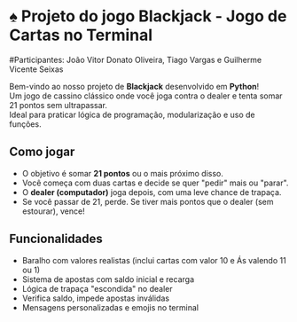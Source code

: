 # ♠️ Projeto do jogo Blackjack - Jogo de Cartas no Terminal

#Participantes: João Vitor Donato Oliveira, Tiago Vargas e Guilherme Vicente Seixas

Bem-vindo ao nosso projeto de **Blackjack** desenvolvido em **Python**!  
Um jogo de cassino clássico onde você joga contra o dealer e tenta somar 21 pontos sem ultrapassar.  
Ideal para praticar lógica de programação, modularização e uso de funções.

##  Como jogar

- O objetivo é somar **21 pontos** ou o mais próximo disso.
- Você começa com duas cartas e decide se quer "pedir" mais ou "parar".
- O **dealer (computador)** joga depois, com uma leve chance de trapaça. 
- Se você passar de 21, perde. Se tiver mais pontos que o dealer (sem estourar), vence!

## Funcionalidades

-  Baralho com valores realistas (inclui cartas com valor 10 e Ás valendo 11 ou 1)
-  Sistema de apostas com saldo inicial e recarga
-  Lógica de trapaça "escondida" no dealer
-  Verifica saldo, impede apostas inválidas
-  Mensagens personalizadas e emojis no terminal
